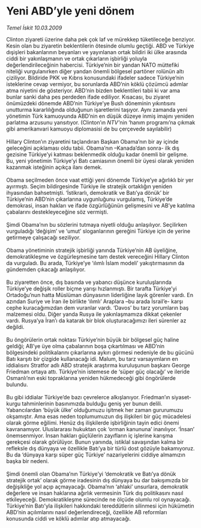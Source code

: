 # Yeni ABD’yle yeni dönem

*Temel İskit 10.03.2009*

<div class="taraf_structure_2col_1zq">
<div class="margen_n">



 <p>Clinton ziyareti üzerine daha pek çok laf ve mürekkep tüketileceğe benziyor. Kesin olan bu ziyaretin beklentilerin ötesinde olumlu geçtiği. ABD ve Türkiye dışişleri bakanlarının beyanları ve yayınlanan ortak bildiri iki ülke arasında ciddi bir yakınlaşmanın ve ortak çıkarların işbirliği yoluyla değerlendirileceğinin habercisi. Türkiye’nin bir yandan NATO müttefiki niteliği vurgulanırken diğer yandan önemli bölgesel partöner rolünün altı çiziliyor. Bildiride PKK ve Kıbrıs konusundaki ifadeler sadece Türkiye’nin isteklerine cevap vermiyor, bu sorunlarda ABD’nin köklü çözümcü adımlar atma niyetini de gösteriyor. ABD’nin bizden beklentileri tabii ki var ama bunlar sanki daha pes perdeden ifade ediliyor. Kısacası, bu ziyaret önümüzdeki dönemde ABD’nin Türkiye’ye Bush döneminin yıkıntısını unutturma kararlılığında olduğunun işaretlerini taşıyor. Aynı zamanda yeni yönetimin Türk kamuoyunda ABD’nin en düşük düzeye inmiş imajını yeniden parlatma arzusunu yansıtıyor. (Clinton’ın <i>NTV’</i>nin ‘hanım programı’na çıkmak gibi amerikanvari kamuoyu diplomasisi de bu çerçevede sayılabilir) <br/><br/>Hillary Clinton’ın ziyaretini taçlandıran Başkan Obama’nın bir ay içinde geleceğini açıklaması oldu tabii. Obama’nın –Kanada’dan sonra- ilk dış gezisine Türkiye’yi katması beklenmedik olduğu kadar önemli bir gelişme. Bu, yeni yönetimin Türkiye’yi Batı camiasının önemli bir üyesi olarak yeniden kazanmak isteğinin açıkça ilanı demek. <br/><br/>Obama seçilmeden önce vaat ettiği yeni dönemde Türkiye’ye ağırlıklı bir yer ayırmıştı. Seçim bildirgesinde Türkiye ile stratejik ortaklığın yeniden ihyasından bahsetmişti. ‘İstikrarlı, demokratik ve Batı’ya dönük’ bir Türkiye’nin ABD’nin çıkarlarına uygunluğunu vurgulamış, Türkiye’de demokrasi, insan hakları ve ifade özgürlüğünün gelişmesini ve AB’ye katılma çabalarını destekleyeceğine söz vermişti. <br/><br/>Şimdi Obama’nın bu sözlerini tutmaya niyetli olduğu anlaşılıyor. Seçilirken vurguladığı ‘değişim’ ve ‘umut’ sloganlarının gereğini Türkiye için de yerine getirmeye çalışacağı seziliyor. <br/><br/>Obama yönetiminin stratejik işbirliği yanında Türkiye’nin AB üyeliğine, demokratikleşme ve özgürleşmesine tam destek vereceğini Hillary Clinton da vurguladı. Bu arada, Türkiye’ye ‘ılımlı İslam modeli’ yakıştırmasının da gündemden çıkacağı anlaşılıyor. <br/><br/>Bu ziyaretten önce, dış basında ve yabancı düşünce kuruluşlarında Türkiye’ye değişik roller biçme yarışı hızlanmıştı. Bir tarafta Türkiye’yi Ortadoğu’nun hatta Müslüman dünyasının liderliğine layık görenler vardı. En azından Suriye ve İran ile birlikte ‘ılımlı’ Araplara –bu arada İsrail’e- karşı cephe kuracağımızdan dem vuranlar vardı. ‘Davos’ bu tarz yorumların baş malzemesi oldu. Diğer yanda Rusya ile yakınlaşmamıza dikkat çekenler vardı. Rusya’ya İran’ı da katarak bir blok oluşturacağımızı ileri sürenler az değildi. <br/><br/>Bu öngörülerin ortak noktası Türkiye’nin büyük bir bölgesel güç haline geldiği; AB’ye üye olma çabalarının boşa çıkartılması ve ABD’nin bölgesindeki politikalarını çıkarlarına aykırı görmesi nedeniyle de bu gücünü Batı karşıtı bir çizgide kullanacağı idi. Malum, bu tarz varsayımların en iddialısını Stratfor adlı ABD stratejik araştırma kuruluşunun başkanı George Friedman ortaya attı. Türkiye’nin istemese de ‘süper güç olacağı’ ve ileride Osmanlı’nın eski topraklarına yeniden hükmedeceği gibi öngörülerde bulundu. <br/><br/>Bu gibi iddialar Türkiye’de bazı çevrelerce alkışlanıyor. Friedman’ın siyaset-kurgu tahminlerinin basınımızda bulduğu geniş yer bunun delili. Yabancılardan ‘büyük ülke’ olduğumuzu işitmek her zaman gururumuzu okşamıştır. Ama esas neden toplumumuzun dış ilişkileri bir güç mücadelesi olarak görme eğilimi. Henüz dış ilişkilerde işbirliğinin tayin edici önemi kavranamıyor. Uluslararası hukuktan çok ‘orman kanununa’ inanılıyor. ‘İnsan’ önemsenmiyor. İnsan hakları güçlülerin zayıfların iç işlerine karışma gerekçesi olarak görülüyor. Bunun yanında, istiklal savaşından kalma bir refleksle dış dünyaya ve özellikle Batı’ya bir türlü dost gözüyle bakamıyoruz. Bu da ‘dünyaya karşı süper güç Türkiye’ nazariyelerini ciddiye almamızın başka bir nedeni. <br/><br/>Şimdi önemli olan Obama’nın Türkiye’yi ‘demokratik ve Batı’ya dönük stratejik ortak’ olarak görme iradesinin dış dünyaya bu dar bakışımızda bir değişikliğe yol açıp açmayacağı. Obama’nın ‘ahlaki’ unsurlara, demokratik değerlere ve insan haklarına ağırlık vermesinin Türk dış politikasını nasıl etkileyeceği. Demokratikleşme sürecinde ne ölçüde olumlu rol oynayacağı. Türkiye’nin Batı’yla ilişkileri hakkındaki tereddütlerin silinmesi için hükümetin ABD’nin açılımlarını nasıl değerlendireceği, özellikle AB reformları konusunda ciddi ve köklü adımlar atıp atmayacağı.</p>
<br/>
<br/>
<br/>



<br/>


<div id="taraf_not">
</div>

</div>


</div>
